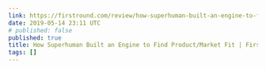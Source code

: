 ```yaml
---
link: https://firstround.com/review/how-superhuman-built-an-engine-to-find-product-market-fit/
date: 2019-05-14 23:11 UTC
# published: false
published: true
title: How Superhuman Built an Engine to Find Product/Market Fit | First Round Review
tags: []
---
```



